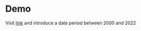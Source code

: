 # Demo

Visit [link](http://94.23.199.177:8000/mapa) and introduce a date period between 2000 and 2022
